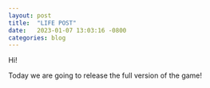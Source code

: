 ```yaml
---
layout: post
title:  "LIFE POST"
date:   2023-01-07 13:03:16 -0800
categories: blog
---
```

Hi!

Today we are going to release the full version of the game!

<script src="https://utteranc.es/client.js"
        repo="BunnyKyd/chirp-copy"
        issue-term="title"
        theme="preferred-color-scheme"
        crossorigin="anonymous"
        async>
</script>
